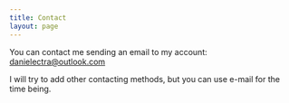 ```yaml
---
title: Contact
layout: page
---
```


You can contact me sending an email to my account: [danielectra@outlook.com](mailto:danielectra@outlook.com)  

I will try to add other contacting methods, but you can use e-mail for the time being.  

